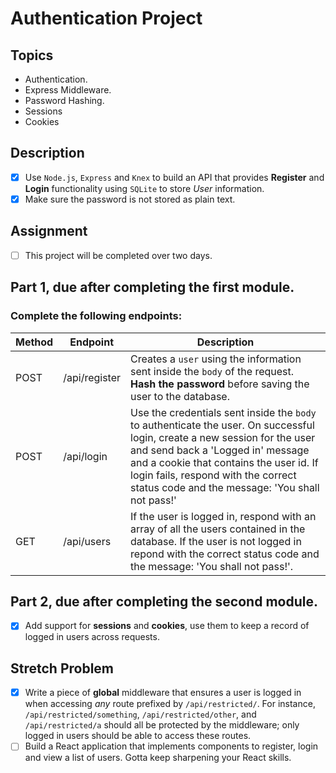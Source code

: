 # Authentication Project

## Topics

- Authentication.
- Express Middleware.
- Password Hashing.
- Sessions
- Cookies

## Description

- [X] Use `Node.js`, `Express` and `Knex` to build an API that provides **Register** and **Login** functionality using `SQLite` to store _User_ information. 
- [X] Make sure the password is not stored as plain text.

## Assignment

- [ ] This project will be completed over two days.

## Part 1, due after completing the first module.

### Complete the following endpoints:

| Method | Endpoint      | Description                                                                                                                                                                                                                                                                                         |
| ------ | ------------- | --------------------------------------------------------------------------------------------------------------------------------------------------------------------------------------------------------------------------------------------------------------------------------------------------- |
| POST   | /api/register | Creates a `user` using the information sent inside the `body` of the request. **Hash the password** before saving the user to the database.                                                                                                                                                         |
| POST   | /api/login    | Use the credentials sent inside the `body` to authenticate the user. On successful login, create a new session for the user and send back a 'Logged in' message and a cookie that contains the user id. If login fails, respond with the correct status code and the message: 'You shall not pass!' |
| GET    | /api/users    | If the user is logged in, respond with an array of all the users contained in the database. If the user is not logged in repond with the correct status code and the message: 'You shall not pass!'.                                                                                                |

## Part 2, due after completing the second module.

- [X] Add support for **sessions** and **cookies**, use them to keep a record of logged in users across requests.

## Stretch Problem

- [X] Write a piece of **global** middleware that ensures a user is logged in when accessing _any_ route prefixed by `/api/restricted/`. For instance, `/api/restricted/something`, `/api/restricted/other`, and `/api/restricted/a` should all be protected by the middleware; only logged in users should be able to access these routes.
- [ ] Build a React application that implements components to register, login and view a list of users. Gotta keep sharpening your React skills.
